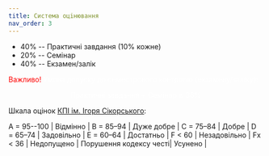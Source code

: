 ```yaml
---
title: Система оцiнювання
nav_order: 3
---
```



- 40% -- Практичнi завдання (10% кожне)
- 20% -- Семінар
- 40% -- Екзамен/залік

<summary>
<font color="red">
Важливо!</font> <font color="white">Умова допуску до семестрового контролю (екзамену/заліку):

 <p align="center"> 
 Практичнi завдання + Семінар ≥ 36%
</p>
</font>
</summary>

Шкала оцiнок [КПI iм. Iгоря Сiкорського](https://kpi.ua/grading):


A = 95--100 | Вiдмiнно |
B = 85–94 | Дуже добре |
C = 75–84 | Добре |
D = 65–74 | Задовiльно |
E = 60–64 | Достатньо |
F < 60 | Незадовiльно |
Fx < 36 | Недопущено |
Порушення кодексу честi| Усунено |